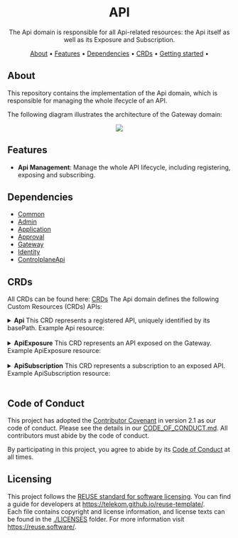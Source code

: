 <!--
SPDX-FileCopyrightText: 2024 Deutsche Telekom AG

SPDX-License-Identifier: CC0-1.0    
-->

<p align="center">
  <h1 align="center">API</h1>
</p>

<p align="center">
  The Api domain is responsible for all Api-related resources: the Api itself as well as its Exposure and Subscription.
</p>

<p align="center">
  <a href="#about"> About</a> •
  <a href="#features"> Features</a> •
  <a href="#dependencies">Dependencies</a> •
  <a href="#crds">CRDs</a> •
  <a href="#getting-started"> Getting started</a> •
</p>

## About
This repository contains the implementation of the Api domain, which is responsible for managing the whole ifecycle of an API. 

The following diagram illustrates the architecture of the Gateway domain:
<div align="center">
    <img src="docs/img/api_overview.drawio.svg.drawio" />
</div>

## Features

- **Api Management**: Manage the whole API lifecycle, including registering, exposing and subscribing.

## Dependencies
- [Common](../common)
- [Admin](../admin)
- [Application](../application)
- [Approval](../approval)
- [Gateway](../gateway)
- [Identity](../identity)
- [ControlplaneApi](../cpapi)

## CRDs
All CRDs can be found here: [CRDs](./config/crd/bases/)
The Api domain defines the following Custom Resources (CRDs) APIs:

<details>
<summary>
<strong>Api</strong>
This CRD represents a registered API, uniquely identified by its basePath.
Example Api resource:
</summary>  

```yaml
apiVersion: api.cp.ei.telekom.de/v1
kind: Api
metadata:
  labels:
    cp.ei.telekom.de/environment: default
  name: group-team-api-v1
  namespace: zone-namespace
spec:
  basePath: /group/team/api/v1
  category: other
  name: group-team-api-v1
  version: 1.0.0
  xVendor: false
```
</details>
<br />

<details>
<summary>
<strong>ApiExposure</strong>
This CRD represents an API exposed on the Gateway.
Example ApiExposure resource:
</summary>  

```yaml
apiVersion: stargate.cp.ei.telekom.de/v1
kind: ApiExposure
metadata:
  labels:
    cp.ei.telekom.de/application: applicationName
    cp.ei.telekom.de/basepath: group-team-api-v1
    cp.ei.telekom.de/environment: env
    cp.ei.telekom.de/zone: zoneName
  name: applicationName--group-team-api-v1
  namespace: env--group--team
spec:
  apiBasePath: /group/team/api/v1
  approval: Simple
  upstreams:
    - url: https://my-upstream-url
      weight: 100
  visibility: World
  zone:
    name: zoneName
    namespace: env
```
</details>
<br />

<details>
<summary>
<strong>ApiSubscription</strong>
This CRD represents a subscription to an exposed API.
Example ApiSubscription resource:
</summary>  

```yaml
apiVersion: stargate.cp.ei.telekom.de/v1
kind: ApiSubscription
metadata:
  labels:
    cp.ei.telekom.de/application: subscribing-application
    cp.ei.telekom.de/basepath: group-team-api-v1
    cp.ei.telekom.de/environment: env
    cp.ei.telekom.de/zone: zoneName
  name: subscribing-application--group-team-api-v1
  namespace: env--group--team
spec:
  apiBasePath: /group/team/api/v1
  requestor:
    application:
      name: subscribing-application
      namespace: env--group--team
  security: {}
  zone:
    name: zoneName
    namespace: env
```
</details>
<br />

## Code of Conduct

This project has adopted the [Contributor Covenant](https://www.contributor-covenant.org/) in version 2.1 as our code of conduct. Please see the details in our [CODE_OF_CONDUCT.md](CODE_OF_CONDUCT.md). All contributors must abide by the code of conduct.

By participating in this project, you agree to abide by its [Code of Conduct](./CODE_OF_CONDUCT.md) at all times.

## Licensing

This project follows the [REUSE standard for software licensing](https://reuse.software/). You can find a guide for developers at https://telekom.github.io/reuse-template/.   
Each file contains copyright and license information, and license texts can be found in the [./LICENSES](./LICENSES) folder. For more information visit https://reuse.software/.